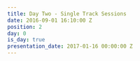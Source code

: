 ```yaml
---
title: Day Two - Single Track Sessions
date: 2016-09-01 16:10:00 Z
position: 2
day: 0
is_day: true
presentation_date: 2017-01-16 00:00:00 Z
---
```


